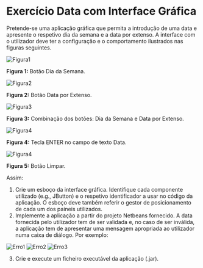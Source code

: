 # Exercício Data com Interface Gráfica

Pretende-se uma aplicação gráfica que permita a introdução de uma data e apresente o respetivo dia da semana e a data por extenso. A interface com o utilizador deve ter a configuração e o comportamento ilustrados nas figuras seguintes.

![Figura1](http://i.imgur.com/HFth2wH.png)

**Figura 1:** Botão Dia da Semana.

![Figura2](http://i.imgur.com/JDcNgxW.png)

**Figura 2:** Botão Data por Extenso. 

![Figura3](http://i.imgur.com/JDcNgxW.png)

**Figura 3:** Combinação dos botões: Dia da Semana e Data por Extenso.

![Figura4](http://i.imgur.com/vx67QQK.png)

**Figura 4:** Tecla ENTER no campo de texto Data.

![Figura4](http://i.imgur.com/GtyBa2B.png)

**Figura 5:** Botão Limpar.

Assim:

1. Crie um esboço da interface gráfica. Identifique cada componente utilizado (e.g., JButton) e o respetivo identificador a usar no código da aplicação. O esboço deve também referir o gestor de posicionamento de cada um dos paineis utilizados. 
2. Implemente a aplicação a partir do projeto Netbeans fornecido. A data fornecida pelo utilizador tem de ser validada e, no caso de ser inválida, a aplicação tem de apresentar uma mensagem apropriada ao utilizador numa caixa de diálogo. Por exemplo:

![Erro1](http://i.imgur.com/RiFCvwJ.png) ![Erro2](http://i.imgur.com/z1xvznT.png) ![Erro3](http://i.imgur.com/dez9kUP.png)

3. Crie e execute um ficheiro executável da aplicação (.jar).

